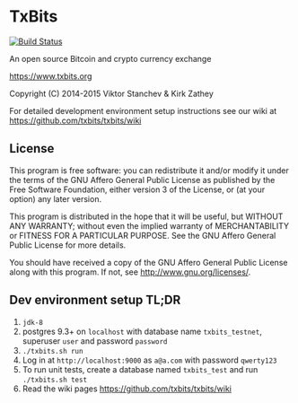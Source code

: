 # TxBits

[![Build Status](https://travis-ci.org/txbits/txbits.svg?branch=master)](https://travis-ci.org/txbits/txbits)

An open source Bitcoin and crypto currency exchange

https://www.txbits.org

Copyright (C) 2014-2015  Viktor Stanchev & Kirk Zathey

For detailed development environment setup instructions see our wiki at https://github.com/txbits/txbits/wiki

## License

This program is free software: you can redistribute it and/or modify
it under the terms of the GNU Affero General Public License as published by
the Free Software Foundation, either version 3 of the License, or
(at your option) any later version.

This program is distributed in the hope that it will be useful,
but WITHOUT ANY WARRANTY; without even the implied warranty of
MERCHANTABILITY or FITNESS FOR A PARTICULAR PURPOSE.  See the
GNU Affero General Public License for more details.

You should have received a copy of the GNU Affero General Public License
along with this program.  If not, see <http://www.gnu.org/licenses/>.

## Dev environment setup TL;DR

1. `jdk-8`
1. postgres 9.3+ on `localhost` with database name `txbits_testnet`, superuser `user` and password `password`
1. `./txbits.sh run`
1. Log in at `http://localhost:9000` as `a@a.com` with password `qwerty123`
1. To run unit tests, create a database named `txbits_test` and run `./txbits.sh test`
1. Read the wiki pages https://github.com/txbits/txbits/wiki
